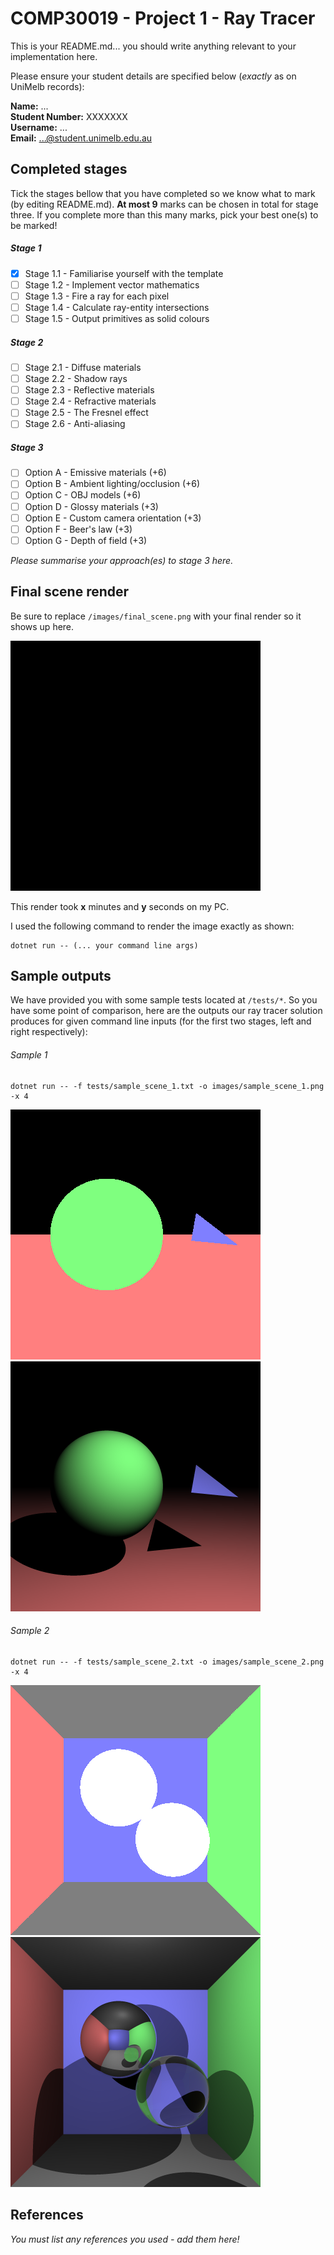 # COMP30019 - Project 1 - Ray Tracer

This is your README.md... you should write anything relevant to your
implementation here.

Please ensure your student details are specified below (*exactly* as on UniMelb
records):

**Name:** ... \
**Student Number:** XXXXXXX \
**Username:** ... \
**Email:** ...@student.unimelb.edu.au

## Completed stages

Tick the stages bellow that you have completed so we know what to mark (by
editing README.md). **At most 9** marks can be chosen in total for stage
three. If you complete more than this many marks, pick your best one(s) to be
marked!

<!---
Tip: To tick, place an x between the square brackes [ ], like so: [x]
-->

##### Stage 1

- [x] Stage 1.1 - Familiarise yourself with the template
- [ ] Stage 1.2 - Implement vector mathematics
- [ ] Stage 1.3 - Fire a ray for each pixel
- [ ] Stage 1.4 - Calculate ray-entity intersections
- [ ] Stage 1.5 - Output primitives as solid colours

##### Stage 2

- [ ] Stage 2.1 - Diffuse materials
- [ ] Stage 2.2 - Shadow rays
- [ ] Stage 2.3 - Reflective materials
- [ ] Stage 2.4 - Refractive materials
- [ ] Stage 2.5 - The Fresnel effect
- [ ] Stage 2.6 - Anti-aliasing

##### Stage 3

- [ ] Option A - Emissive materials (+6)
- [ ] Option B - Ambient lighting/occlusion (+6)
- [ ] Option C - OBJ models (+6)
- [ ] Option D - Glossy materials (+3)
- [ ] Option E - Custom camera orientation (+3)
- [ ] Option F - Beer's law (+3)
- [ ] Option G - Depth of field (+3)

*Please summarise your approach(es) to stage 3 here.*

## Final scene render

Be sure to replace ```/images/final_scene.png``` with your final render so it
shows up here.

![My final render](images/final_scene.png)

This render took **x** minutes and **y** seconds on my PC.

I used the following command to render the image exactly as shown:

```
dotnet run -- (... your command line args)
```

## Sample outputs

We have provided you with some sample tests located at ```/tests/*```. So you
have some point of comparison, here are the outputs our ray tracer solution
produces for given command line inputs (for the first two stages, left and right
respectively):

###### Sample 1

```
dotnet run -- -f tests/sample_scene_1.txt -o images/sample_scene_1.png -x 4
```

<p float="left">
  <img src="images/sample_scene_1_s1.png" />
  <img src="images/sample_scene_1_s2.png" /> 
</p>

###### Sample 2

```
dotnet run -- -f tests/sample_scene_2.txt -o images/sample_scene_2.png -x 4
```

<p float="left">
  <img src="images/sample_scene_2_s1.png" />
  <img src="images/sample_scene_2_s2.png" /> 
</p>

## References

*You must list any references you used - add them here!*

